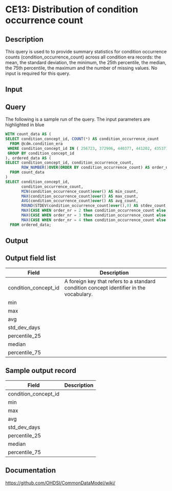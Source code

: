 <!---
Group:condition era
Name:CE13 Distribution of condition occurrence count
Author:Patrick Ryan
CDM Version: 5.3
-->

# CE13: Distribution of condition occurrence count

## Description
This query is used to to provide summary statistics for condition occurrence counts (condition_occurrence_count) across all condition era records: the mean, the standard deviation, the minimum, the 25th percentile, the median, the 75th percentile, the maximum and the number of missing values. No input is required for this query.

## Input <None>

## Query
The following is a sample run of the query. The input parameters are highlighted in  blue

```sql
WITH count_data AS (
SELECT condition_concept_id, COUNT(*) AS condition_occurrence_count
  FROM @cdm.condition_era 
 WHERE condition_concept_id IN ( 256723, 372906, 440377, 441202, 435371 )
 GROUP BY condition_concept_id 
), ordered_data AS (
SELECT condition_concept_id, condition_occurrence_count,
       ROW_NUMBER()OVER(ORDER BY condition_occurrence_count) AS order_nr
  FROM count_data
) 
SELECT condition_concept_id,
       condition_occurrence_count,
       MIN(condition_occurrence_count)over() AS min_count, 
       MAX(condition_occurrence_count)over() AS max_count, 
       AVG(condition_occurrence_count)over() AS avg_count, 
       ROUND(STDEV(condition_occurrence_count)over(),0) AS stdev_count,
       MAX(CASE WHEN order_nr = 2 then condition_occurrence_count else 0 END)OVER() AS percentile_25,
       MAX(CASE WHEN order_nr = 3 then condition_occurrence_count else 0 END)OVER() AS median,
       MAX(CASE WHEN order_nr = 4 then condition_occurrence_count else 0 END)OVER() AS percentile_75
  FROM ordered_data;
```

## Output

## Output field list

|  Field |  Description |
| --- | --- |
| condition_concept_id | A foreign key that refers to a standard condition concept identifier in the vocabulary. |
| min |   |
| max |   |
| avg |   |
| std_dev_days |   |
| percentile_25 |   |
| median |   |
| percentile_75 |   |

## Sample output record

|  Field |  Description |
| --- | --- |
| condition_concept_id |   |
| min |   |
| max |   |
| avg |   |
| std_dev_days |   |
| percentile_25 |   |
| median |   |
| percentile_75 |   |

## Documentation
https://github.com/OHDSI/CommonDataModel/wiki/
